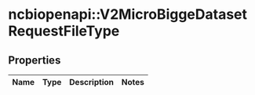# ncbiopenapi::V2MicroBiggeDatasetRequestFileType


## Properties
Name | Type | Description | Notes
------------ | ------------- | ------------- | -------------


